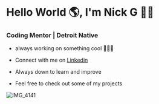 # Hello World 🌎, I'm Nick G 👋🏾
### Coding Mentor | Detroit Native


- always working on something cool 👨🏾‍💻
  
- Connect with me on [Linkedin](https://www.linkedin.com/in/nicholas-gordon-406394bb/)

- Always down to learn and improve

- Feel free to check out some of my projects

![IMG_4141](https://github.com/user-attachments/assets/d0829247-929d-4902-a034-d923ce2cb3d6)

